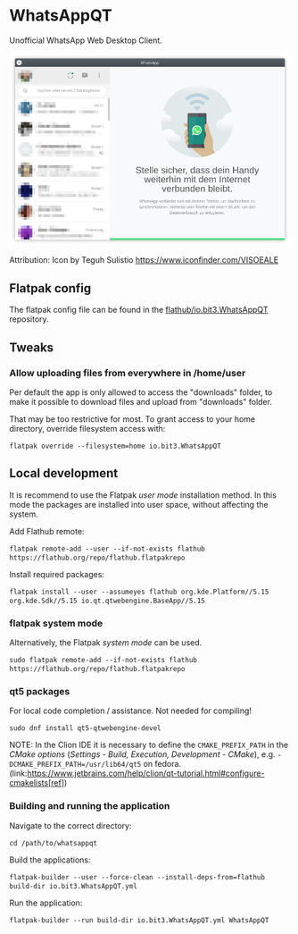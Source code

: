 # WhatsAppQT

Unofficial WhatsApp Web Desktop Client.

![WhatsAppQt Main Window](images/screenshot-main.png "Main Window")

Attribution: Icon by Teguh Sulistio https://www.iconfinder.com/VISOEALE

## Flatpak config

The flatpak config file can be found in the [flathub/io.bit3.WhatsAppQT](https://github.com/flathub/io.bit3.WhatsAppQT/blob/master/io.bit3.WhatsAppQT.yml) repository.

## Tweaks

### Allow uploading files from everywhere in /home/user

Per default the app is only allowed to access the "downloads" folder, to make it possible to download files and upload from "downloads" folder.

That may be too restrictive for most. To grant access to your home directory, override filesystem access with:

    flatpak override --filesystem=home io.bit3.WhatsAppQT

## Local development

It is recommend to use the Flatpak *user mode* installation method. In this mode the packages are installed into user space, without affecting the system.

Add Flathub remote:

    flatpak remote-add --user --if-not-exists flathub https://flathub.org/repo/flathub.flatpakrepo

Install required packages:

    flatpak install --user --assumeyes flathub org.kde.Platform//5.15 org.kde.Sdk//5.15 io.qt.qtwebengine.BaseApp//5.15

### flatpak system mode

Alternatively, the Flatpak *system mode* can be used.

    sudo flatpak remote-add --if-not-exists flathub https://flathub.org/repo/flathub.flatpakrepo

### qt5 packages

For local code completion / assistance. Not needed for compiling!

    sudo dnf install qt5-qtwebengine-devel

NOTE: In the Clion IDE it is necessary to define the `CMAKE_PREFIX_PATH` in the _CMake options_
      (_Settings - Build, Execution, Development - CMake_), e.g. `-DCMAKE_PREFIX_PATH=/usr/lib64/qt5` on fedora.
      (link:https://www.jetbrains.com/help/clion/qt-tutorial.html#configure-cmakelists[ref])

### Building and running the application

Navigate to the correct directory:

    cd /path/to/whatsappqt

Build the applications:

    flatpak-builder --user --force-clean --install-deps-from=flathub build-dir io.bit3.WhatsAppQT.yml

Run the application:

    flatpak-builder --run build-dir io.bit3.WhatsAppQT.yml WhatsAppQT

